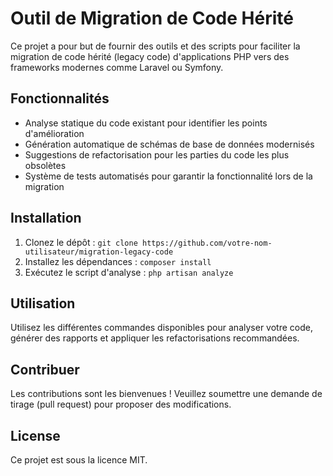 # Outil de Migration de Code Hérité

Ce projet a pour but de fournir des outils et des scripts pour faciliter la migration de code hérité (legacy code) d'applications PHP vers des frameworks modernes comme Laravel ou Symfony.

## Fonctionnalités
- Analyse statique du code existant pour identifier les points d'amélioration
- Génération automatique de schémas de base de données modernisés
- Suggestions de refactorisation pour les parties du code les plus obsolètes
- Système de tests automatisés pour garantir la fonctionnalité lors de la migration

## Installation
1. Clonez le dépôt : `git clone https://github.com/votre-nom-utilisateur/migration-legacy-code`
2. Installez les dépendances : `composer install`
3. Exécutez le script d'analyse : `php artisan analyze`

## Utilisation
Utilisez les différentes commandes disponibles pour analyser votre code, générer des rapports et appliquer les refactorisations recommandées.

## Contribuer
Les contributions sont les bienvenues ! Veuillez soumettre une demande de tirage (pull request) pour proposer des modifications.

## License
Ce projet est sous la licence MIT.
